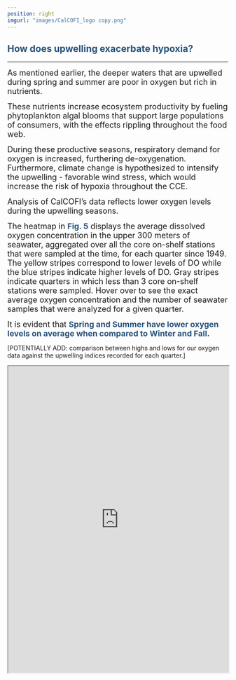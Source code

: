 ```yaml
---
position: right
imgurl: "images/CalCOFI_logo copy.png"
---
```


## <span style="color:#28527A"> How does upwelling exacerbate hypoxia? </span>

--- 

<font size="+1">As mentioned earlier, the deeper waters that are upwelled during spring and summer are poor in oxygen but rich in nutrients.</font>

<font size="+1">These nutrients increase ecosystem productivity by fueling phytoplankton algal blooms that support large populations of consumers, with the effects rippling throughout the food web.</font> 

<font size="+1">During these productive seasons, respiratory demand for oxygen is increased, furthering de-oxygenation. Furthermore, climate change is hypothesized to intensify the upwelling - favorable wind stress, which would increase the risk of hypoxia throughout the CCE.</font>

<font size="+1">Analysis of CalCOFI’s data reflects lower oxygen levels during the upwelling seasons.</font>

<font size="+1">The heatmap in <span style="color:#28527A">**Fig. 5**</span> displays the average dissolved oxygen concentration in the upper 300 meters of seawater, aggregated over all the core on-shelf stations that were sampled at the time, for each quarter since 1949. The yellow stripes correspond to lower levels of DO while the blue stripes indicate higher levels of DO. Gray stripes indicate quarters in which less than 3 core on-shelf stations were sampled. Hover over to see the exact average oxygen concentration and the number of seawater samples that were analyzed for a given quarter.</font>

<font size="+1">It is evident that <span style="color:#28527A">**Spring and Summer have lower oxygen levels on average when compared to Winter and Fall.**</span></font>

[POTENTIALLY ADD: comparison between highs and lows for our oxygen data against the upwelling indices recorded for each quarter.]


<iframe seamless src= "https://aradams11.github.io/widgets/mean_quarter2.html" width="100%" height="700"></iframe>


